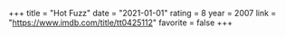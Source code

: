 +++
title = "Hot Fuzz"
date = "2021-01-01"
rating = 8
year = 2007
link = "https://www.imdb.com/title/tt0425112"
favorite = false
+++
